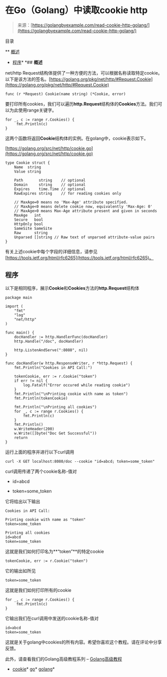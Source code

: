<!--yml

类别：未分类

日期：2024-10-13 06:35:41

-->

# 在Go（Golang）中读取cookie http

> 来源：[https://golangbyexample.com/read-cookie-http-golang/](https://golangbyexample.com/read-cookie-http-golang/)

目录

**   [概述](#Overview "Overview")

+   [程序](#Program "Program")*  *## **概述**

net/http Request结构体提供了一种方便的方法，可以根据名称读取特定cookie。以下是该方法的签名。[https://golang.org/pkg/net/http/#Request.Cookie](https://golang.org/pkg/net/http/#Request.Cookie)

```
func (r *Request) Cookie(name string) (*Cookie, error)
```

要打印所有cookies，我们可以遍历**http.Request**结构体的**Cookies**方法。我们可以为此使用range关键字。

```
for _, c := range r.Cookies() {
     fmt.Println(c)
}
```

这两个函数将返回**Cookie**结构体的实例。在golang中，cookie表示如下。

[https://golang.org/src/net/http/cookie.go](https://golang.org/src/net/http/cookie.go)

```
type Cookie struct {
	Name  string
	Value string

	Path       string    // optional
	Domain     string    // optional
	Expires    time.Time // optional
	RawExpires string    // for reading cookies only

	// MaxAge=0 means no 'Max-Age' attribute specified.
	// MaxAge<0 means delete cookie now, equivalently 'Max-Age: 0'
	// MaxAge>0 means Max-Age attribute present and given in seconds
	MaxAge   int
	Secure   bool
	HttpOnly bool
	SameSite SameSite
	Raw      string
	Unparsed []string // Raw text of unparsed attribute-value pairs
}
```

有关上述cookie中每个字段的详细信息，请参见[https://tools.ietf.org/html/rfc6265](https://tools.ietf.org/html/rfc6265)。

## **程序**

以下是相同程序，展示**Cookie**和**Cookies**方法的**http.Request**结构体

```
package main

import (
	"fmt"
	"log"
	"net/http"
)

func main() {
	docHandler := http.HandlerFunc(docHandler)
	http.Handle("/doc", docHandler)

	http.ListenAndServe(":8080", nil)
}

func docHandler(w http.ResponseWriter, r *http.Request) {
	fmt.Println("Cookies in API Call:")

	tokenCookie, err := r.Cookie("token")
	if err != nil {
		log.Fatalf("Error occured while reading cookie")
	}
	fmt.Println("\nPrinting cookie with name as token")
	fmt.Println(tokenCookie)

	fmt.Println("\nPrinting all cookies")
	for _, c := range r.Cookies() {
		fmt.Println(c)
	}
	fmt.Println()
	w.WriteHeader(200)
	w.Write([]byte("Doc Get Successful"))
	return
}
```

运行上面的程序并进行以下curl调用

```
curl -X GET localhost:8080/doc --cookie "id=abcd; token=some_token"
```

curl调用传递了两个cookie名称-值对

+   id=abcd

+   token=some_token

它将给出以下输出

```
Cookies in API Call:

Printing cookie with name as "token"
token=some_token

Printing all cookies
id=abcd
token=some_token
```

这就是我们如何打印名为**“token”**的特定cookie

```
tokenCookie, err := r.Cookie("token")
```

它的输出如所见

```
token=some_token
```

这就是我们如何打印所有的cookie

```
for _, c := range r.Cookies() {
     fmt.Println(c)
}
```

它输出我们在curl调用中发送的cookie名称-值对

```
id=abcd
token=some_token
```

这就是关于golang中cookies的所有内容。希望你喜欢这个教程。请在评论中分享反馈。

此外，请查看我们的Golang高级教程系列 – [Golang高级教程](https://golangbyexample.com/golang-comprehensive-tutorial/)

+   [cookie](https://golangbyexample.com/tag/cookie/)*   [go](https://golangbyexample.com/tag/go/)*   [golang](https://golangbyexample.com/tag/golang/)*
